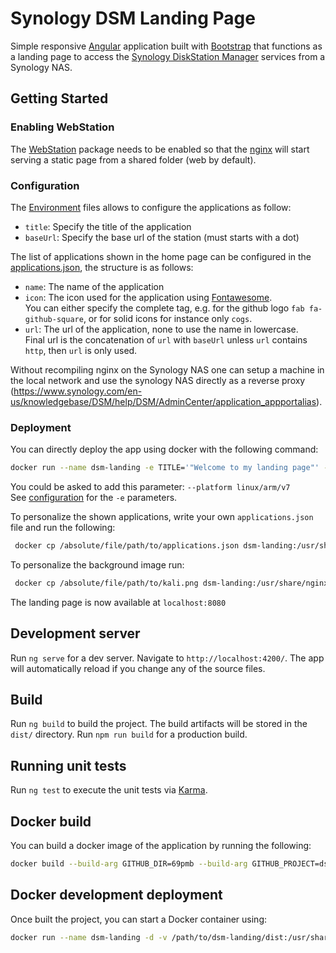 # Synology DSM Landing Page

Simple responsive [Angular](https://angular.io) application built with [Bootstrap](https://getbootstrap.com/) that functions as a landing page to access the [Synology DiskStation Manager](https://www.synology.com/en-us/dsm) services from a Synology NAS.

## Getting Started

### Enabling WebStation

The [WebStation](https://www.synology.com/en-global/dsm/packages/WebStation) package needs to be enabled so that the [nginx](https://www.nginx.com/) will start serving a static page from a shared folder (web by default).

### Configuration

The [Environment](./src/assets/env.js) files allows to configure the applications as follow:

* `title`: Specify the title of the application
* `baseUrl`: Specify the base url of the station (must starts with a dot)

The list of applications shown in the home page can be configured in the [applications.json](./src/assets/applications.json), the structure is as follows:

* `name`: The name of the application
* `icon`: The icon used for the application using [Fontawesome](https://fontawesome.com/v5.15/icons?d=gallery&p=2&m=free).  
You can either specify the complete tag, e.g. for the github logo `fab fa-github-square`, or for solid icons for instance only `cogs`.
* `url`: The url of the application, none to use the name in lowercase.  
Final url is the concatenation of `url` with `baseUrl` unless `url` contains `http`, then `url` is only used.

Without recompiling nginx on the Synology NAS one can setup a machine in the local network and use the synology NAS directly as a reverse proxy (https://www.synology.com/en-us/knowledgebase/DSM/help/DSM/AdminCenter/application_appportalias).

### Deployment

You can directly deploy the app using docker with the following command:  
```bash
docker run --name dsm-landing -e TITLE='"Welcome to my landing page"' -e BASE_URL='".my.domain.com"' -d -p 8080:8080 -t pmb69/dsm-landing:0.1.2
```
You could be asked to add this parameter: `--platform linux/arm/v7`  
See [configuration](README.md#Configuration) for the `-e` parameters.  

To personalize the shown applications, write your own `applications.json` file and run the following:  
```bash
 docker cp /absolute/file/path/to/applications.json dsm-landing:/usr/share/nginx/html/assets
```
To personalize the background image run:  
```bash
 docker cp /absolute/file/path/to/kali.png dsm-landing:/usr/share/nginx/html/assets
```

The landing page is now available at `localhost:8080`

## Development server

Run `ng serve` for a dev server. Navigate to `http://localhost:4200/`. The app will automatically reload if you change any of the source files.

## Build

Run `ng build` to build the project. The build artifacts will be stored in the `dist/` directory. Run `npm run build` for a production build.

## Running unit tests

Run `ng test` to execute the unit tests via [Karma](https://karma-runner.github.io).

## Docker build

You can build a docker image of the application by running the following:  
```bash
docker build --build-arg GITHUB_DIR=69pmb --build-arg GITHUB_PROJECT=dsm-landing --build-arg GITHUB_HASH=master -t dsm-landing https://raw.githubusercontent.com/69pmb/Deploy/master/docker/ng-build/Dockerfile
```

## Docker development deployment

Once built the project, you can start a Docker container using:
```bash
docker run --name dsm-landing -d -v /path/to/dsm-landing/dist:/usr/share/nginx/html -t pmb69/ng-nginx:0.1.1
```

